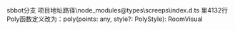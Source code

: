 sbbot分支
项目地址路径\node_modules\@types\screeps\index.d.ts 里4132行Poly函数定义改为：poly(points: any, style?: PolyStyle): RoomVisual


